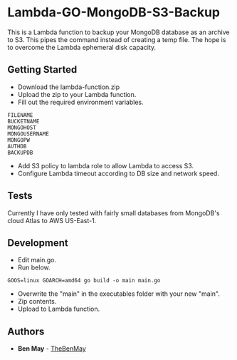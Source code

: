 # Lambda-GO-MongoDB-S3-Backup

This is a Lambda function to backup your MongoDB database as an archive to S3. This pipes the command instead of creating a temp file. The hope is to overcome the Lambda ephemeral disk capacity.

## Getting Started

- Download the lambda-function.zip
- Upload the zip to your Lambda function.
- Fill out the required environment variables.
```
FILENAME
BUCKETNAME
MONGOHOST
MONGOUSERNAME
MONGOPW
AUTHDB
BACKUPDB
```
- Add S3 policy to lambda role to allow Lambda to access S3.
- Configure Lambda timeout according to DB size and network speed.

## Tests

Currently I have only tested with fairly small databases from MongoDB's cloud Atlas to AWS US-East-1.

## Development

- Edit main.go.
- Run below.
```
GOOS=linux GOARCH=amd64 go build -o main main.go
```
- Overwrite the "main" in the executables folder with your new "main".
- Zip contents.
- Upload to Lambda function.

## Authors

* **Ben May** - [TheBenMay](https://github.com/TheBenMay)

